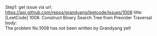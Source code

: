 Step1: get issue via url: https://api.github.com/repos/grandyang/leetcode/issues/1008 
 title:[LeetCode] 1008. Construct Binary Search Tree from Preorder Traversal 
 body:  
 The problem No.1008 has not been written by Grandyang yet!